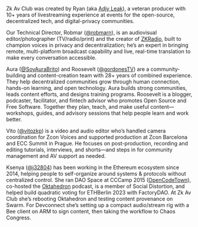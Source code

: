 Zk Av Club was created by Ryan (aka [Adjy Leak](https://www.youtube.com/adjyleak)), a veteran producer with 10+ years of livestreaming experience at events for the open-source, decentralized tech, and digital-privacy communities. 

Our Technical Director, Robmar ([@robmarn](https://x.com/robmarn)), is an audiovisual editor/photographer (TV/radio/print) and the creator of [ZKRadio](https://zcashesp.com/zk-radio/), built to champion voices in privacy and decentralization; he’s an expert in bringing remote, multi-platform broadcast capability and live, real-time translation to make every conversation accessible. 

Aura ([@SoyAuraBrito](https://x.com/SoyAuraBrito)) and Roosevelt ([@gordonesTV](https://x.com/gordonesTV)) are a community-building and content-creation team with 28+ years of combined experience. They help decentralized communities grow through human connection, hands-on learning, and open technology. Aura builds strong communities, leads content efforts, and designs training programs. Roosevelt is a blogger, podcaster, facilitator, and fintech advisor who promotes Open Source and Free Software. Together they plan, teach, and make useful content—workshops, guides, and advisory sessions that help people learn and work better. 

Vito ([@vitozkp](https://x.com/vitozkp)) is a video and audio editor who’s handled camera coordination for Zcon Voices and supported production at Zcon Barcelona and ECC Summit in Prague. He focuses on post-production, recording and editing tutorials, interviews, and shorts—and steps in for community management and AV support as needed. 

Ksenya ([@j32804](https://x.com/j32804)) has been working in the Ethereum ecosystem since 2014, helping people to self-organize around systems & protocols without centralized control. She ran DAO Space at CCCamp 2015 ([OpenCodeTown](https://events.ccc.de/camp/2015/wiki/Village:OpenCodeTown)), co-hosted the [Oktahedron](https://podcasts.apple.com/de/podcast/oktahedron/id1150041676?l=en-GB) podcast, is a member of Social Distortion, and helped build quadratic voting for ETHBerlin 2023 with FactoryDAO. At Zk Av Club she’s rebooting Oktahedron and testing content provenance on Swarm. For Devconnect she’s setting up a compact audio/stream rig with a Bee client on ARM to sign content, then taking the workflow to Chaos Congress. 
